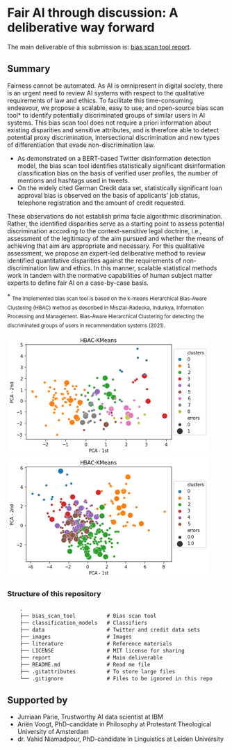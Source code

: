 # Fair AI through discussion: A deliberative way forward

The main deliverable of this submission is: [bias scan tool report](https://github.com/NGO-Algorithm-Audit/AI_Audit_Challenge/blob/master/report/Report_AI_Audit_Challenge.docx).

## Summary
Fairness cannot be automated. As AI is omnipresent in digital society, there is an urgent need to review AI systems with respect to the qualitative requirements of law and ethics. To facilitate this time-consuming endeavour, we propose a scalable, easy to use, and open-source bias scan tool\* to identify potentially discriminated groups of similar users in AI systems. This bias scan tool does not require a priori information about existing disparities and sensitive attributes, and is therefore able to detect potential proxy discrimination, intersectional discrimination and new types of differentiation that evade non-discrimination law. 

- As demonstrated on a BERT-based Twitter disinformation detection model, the bias scan tool identifies statistically significant disinformation classification bias on the basis of verified user profiles, the number of mentions and hashtags used in tweets. 
- On the widely cited German Credit data set, statistically significant loan approval bias is observed on the basis of applicants’ job status, telephone registration and the amount of credit requested. 

These observations do not establish prima facie algorithmic discrimination. Rather, the identified disparities serve as a starting point to assess potential discrimination according to the context-sensitive legal doctrine, i.e., assessment of the legitimacy of the aim pursued and whether the means of achieving that aim are appropriate and necessary. For this qualitative assessment, we propose an expert-led deliberative method to review identified quantitative disparities against the requirements of non-discrimination law and ethics. In this manner, scalable statistical methods work in tandem with the normative capabilities of human subject matter experts to define fair AI on a case-by-case basis.

\* <sub>The implemented bias scan tool is based on the k-means Hierarchical Bias-Aware Clustering (HBAC) method as described in Misztal-Radecka, Indurkya, Information Processing and Management. Bias-Aware Hierarchical Clustering for detecting the discriminated groups of users in recommendation systems (2021).</sub>


![image](./images/HBAC_disinformation.png)
![image](./images/HBAC_loan_approval.png)

### Structure of this repository
```
    .
    ├── bias_scan_tool          # Bias scan tool 
    ├── classification_models   # Classifiers
    ├── data                    # Twitter and credit data sets
    ├── images                  # Images
    ├── literature              # Reference materials
    ├── LICENSE                 # MIT license for sharing 
    ├── report                  # Main deliverable
    ├── README.md               # Read me file 
    ├── .gitattributes          # To store large files
    └── .gitignore              # Files to be ignored in this repo
```


## Supported by
- Jurriaan Parie, Trustworthy AI data scientist at IBM
- Ariën Voogt, PhD-candidate in Philosophy at Protestant Theological University of Amsterdam
- dr. Vahid Niamadpour, PhD-candidate in Linguistics at Leiden University